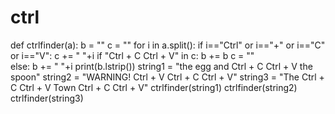 # ctrl

def ctrlfinder(a):
    b = ""
    c = ""
    for i in a.split():
        if i=="Ctrl" or i=="+" or i=="C" or i=="V":
            c += " "+i
            if "Ctrl + C Ctrl + V" in c:
                b += b
                c = ""  
        else:
            b += " "+i
    print(b.lstrip())
string1 = "the egg and Ctrl + C Ctrl + V the spoon"
string2 = "WARNING! Ctrl + V Ctrl + C Ctrl + V"
string3 = "The Ctrl + C Ctrl + V Town Ctrl + C Ctrl + V"
ctrlfinder(string1)
ctrlfinder(string2)
ctrlfinder(string3)
